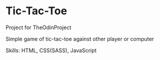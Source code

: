 # Tic-Tac-Toe

Project for TheOdinProject

Simple game of tic-tac-toe against other player or computer

Skills: HTML, CSS(SASS), JavaScript